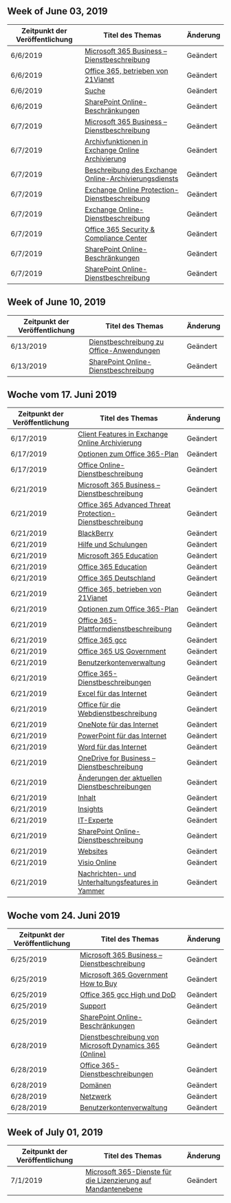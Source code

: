 <!-- This file is generated automatically each week. Changes made to this file will be overwritten.-->




## <a name="week-of-june-03-2019"></a>Week of June 03, 2019


| Zeitpunkt der Veröffentlichung |Titel des Themas | Änderung |
|------|------------|--------|
| 6/6/2019 | [Microsoft 365 Business – Dienstbeschreibung](/Office365/ServiceDescriptions/microsoft-365-business-service-description) | Geändert |
| 6/6/2019 | [Office 365, betrieben von 21Vianet](/Office365/ServiceDescriptions/office-365-platform-service-description/office-365-operated-by-21vianet) | Geändert |
| 6/6/2019 | [Suche](/Office365/ServiceDescriptions/sharepoint-online-service-description/search) | Geändert |
| 6/6/2019 | [SharePoint Online-Beschränkungen](/Office365/ServiceDescriptions/sharepoint-online-service-description/sharepoint-online-limits) | Geändert |
| 6/7/2019 | [Microsoft 365 Business – Dienstbeschreibung](/Office365/ServiceDescriptions/microsoft-365-business-service-description) | Geändert |
| 6/7/2019 | [Archivfunktionen in Exchange Online Archivierung](/Office365/ServiceDescriptions/exchange-online-archiving-service-description/archive-features) | Geändert |
| 6/7/2019 | [Beschreibung des Exchange Online-Archivierungsdiensts](/Office365/ServiceDescriptions/exchange-online-archiving-service-description/exchange-online-archiving-service-description) | Geändert |
| 6/7/2019 | [Exchange Online Protection-Dienstbeschreibung](/Office365/ServiceDescriptions/exchange-online-protection-service-description/exchange-online-protection-service-description) | Geändert |
| 6/7/2019 | [Exchange Online-Dienstbeschreibung](/Office365/ServiceDescriptions/exchange-online-service-description/exchange-online-service-description) | Geändert |
| 6/7/2019 | [Office 365 Security & Compliance Center](/Office365/ServiceDescriptions/office-365-platform-service-description/office-365-securitycompliance-center) | Geändert |
| 6/7/2019 | [SharePoint Online-Beschränkungen](/Office365/ServiceDescriptions/sharepoint-online-service-description/sharepoint-online-limits) | Geändert |
| 6/7/2019 | [SharePoint Online-Dienstbeschreibung](/Office365/ServiceDescriptions/sharepoint-online-service-description/sharepoint-online-service-description) | Geändert |


## <a name="week-of-june-10-2019"></a>Week of June 10, 2019


| Zeitpunkt der Veröffentlichung |Titel des Themas | Änderung |
|------|------------|--------|
| 6/13/2019 | [Dienstbeschreibung zu Office-Anwendungen](/Office365/ServiceDescriptions/office-applications-service-description/office-applications-service-description) | Geändert |
| 6/13/2019 | [SharePoint Online-Dienstbeschreibung](/Office365/ServiceDescriptions/sharepoint-online-service-description/sharepoint-online-service-description) | Geändert |


## <a name="week-of-june-17-2019"></a>Woche vom 17. Juni 2019


| Zeitpunkt der Veröffentlichung |Titel des Themas | Änderung |
|------|------------|--------|
| 6/17/2019 | [Client Features in Exchange Online Archivierung](/Office365/ServiceDescriptions/exchange-online-archiving-service-description/client-features) | Geändert |
| 6/17/2019 | [Optionen zum Office 365-Plan](/Office365/ServiceDescriptions/office-365-platform-service-description/office-365-plan-options) | Geändert |
| 6/17/2019 | [Office Online-Dienstbeschreibung](/Office365/ServiceDescriptions/office-online-service-description/office-online-service-description) | Geändert |
| 6/21/2019 | [Microsoft 365 Business – Dienstbeschreibung](/Office365/ServiceDescriptions/microsoft-365-business-service-description) | Geändert |
| 6/21/2019 | [Office 365 Advanced Threat Protection-Dienstbeschreibung](/Office365/ServiceDescriptions/office-365-advanced-threat-protection-service-description) | Geändert |
| 6/21/2019 | [BlackBerry](/Office365/ServiceDescriptions/office-365-platform-service-description/blackberry) | Geändert |
| 6/21/2019 | [Hilfe und Schulungen](/Office365/ServiceDescriptions/office-365-platform-service-description/help-and-training) | Geändert |
| 6/21/2019 | [Microsoft 365 Education](/Office365/ServiceDescriptions/office-365-platform-service-description/microsoft-365-education) | Geändert |
| 6/21/2019 | [Office 365 Education](/Office365/ServiceDescriptions/office-365-platform-service-description/office-365-education) | Geändert |
| 6/21/2019 | [Office 365 Deutschland](/Office365/ServiceDescriptions/office-365-platform-service-description/office-365-germany) | Geändert |
| 6/21/2019 | [Office 365, betrieben von 21Vianet](/Office365/ServiceDescriptions/office-365-platform-service-description/office-365-operated-by-21vianet) | Geändert |
| 6/21/2019 | [Optionen zum Office 365-Plan](/Office365/ServiceDescriptions/office-365-platform-service-description/office-365-plan-options) | Geändert |
| 6/21/2019 | [Office 365-Plattformdienstbeschreibung](/Office365/ServiceDescriptions/office-365-platform-service-description/office-365-platform-service-description) | Geändert |
| 6/21/2019 | [Office 365 gcc](/Office365/ServiceDescriptions/office-365-platform-service-description/office-365-us-government/gcc) | Geändert |
| 6/21/2019 | [Office 365 US Government](/Office365/ServiceDescriptions/office-365-platform-service-description/office-365-us-government/office-365-us-government) | Geändert |
| 6/21/2019 | [Benutzerkontenverwaltung](/Office365/ServiceDescriptions/office-365-platform-service-description/user-account-management) | Geändert |
| 6/21/2019 | [Office 365-Dienstbeschreibungen](/Office365/ServiceDescriptions/office-365-service-descriptions-technet-library) | Geändert |
| 6/21/2019 | [Excel für das Internet](/Office365/ServiceDescriptions/office-online-service-description/excel-online) | Geändert |
| 6/21/2019 | [Office für die Webdienstbeschreibung](/Office365/ServiceDescriptions/office-online-service-description/office-online-service-description) | Geändert |
| 6/21/2019 | [OneNote für das Internet](/Office365/ServiceDescriptions/office-online-service-description/onenote-online) | Geändert |
| 6/21/2019 | [PowerPoint für das Internet](/Office365/ServiceDescriptions/office-online-service-description/powerpoint-online) | Geändert |
| 6/21/2019 | [Word für das Internet](/Office365/ServiceDescriptions/office-online-service-description/word-online) | Geändert |
| 6/21/2019 | [OneDrive for Business – Dienstbeschreibung](/Office365/ServiceDescriptions/onedrive-for-business-service-description) | Geändert |
| 6/21/2019 | [Änderungen der aktuellen Dienstbeschreibungen](/Office365/ServiceDescriptions/recent-service-descriptions-changes) | Geändert |
| 6/21/2019 | [Inhalt](/Office365/ServiceDescriptions/sharepoint-online-service-description/content) | Geändert |
| 6/21/2019 | [Insights](/Office365/ServiceDescriptions/sharepoint-online-service-description/insights) | Geändert |
| 6/21/2019 | [IT-Experte](/Office365/ServiceDescriptions/sharepoint-online-service-description/it-professional) | Geändert |
| 6/21/2019 | [SharePoint Online-Dienstbeschreibung](/Office365/ServiceDescriptions/sharepoint-online-service-description/sharepoint-online-service-description) | Geändert |
| 6/21/2019 | [Websites](/Office365/ServiceDescriptions/sharepoint-online-service-description/sites-servicedesc) | Geändert |
| 6/21/2019 | [Visio Online](/Office365/ServiceDescriptions/visio-online-service-description/visio-online) | Geändert |
| 6/21/2019 | [Nachrichten- und Unterhaltungsfeatures in Yammer](/Office365/ServiceDescriptions/yammer-service-description/message-and-conversation-features-in-yammer) | Geändert |


## <a name="week-of-june-24-2019"></a>Woche vom 24. Juni 2019


| Zeitpunkt der Veröffentlichung |Titel des Themas | Änderung |
|------|------------|--------|
| 6/25/2019 | [Microsoft 365 Business – Dienstbeschreibung](/Office365/ServiceDescriptions/microsoft-365-business-service-description) | Geändert |
| 6/25/2019 | [Microsoft 365 Government How to Buy](/Office365/ServiceDescriptions/office-365-platform-service-description/office-365-us-government/microsoft-365-government-how-to-buy) | Geändert |
| 6/25/2019 | [Office 365 gcc High und DoD](/Office365/ServiceDescriptions/office-365-platform-service-description/office-365-us-government/gcc-high-and-dod) | Geändert |
| 6/25/2019 | [Support](/Office365/ServiceDescriptions/office-365-platform-service-description/support) | Geändert |
| 6/25/2019 | [SharePoint Online-Beschränkungen](/Office365/ServiceDescriptions/sharepoint-online-service-description/sharepoint-online-limits) | Geändert |
| 6/28/2019 | [Dienstbeschreibung von Microsoft Dynamics 365 (Online)](/Office365/ServiceDescriptions/microsoft-dynamics-365-online-service-description) | Geändert |
| 6/28/2019 | [Office 365-Dienstbeschreibungen](/Office365/ServiceDescriptions/office-365-service-descriptions-technet-library) | Geändert |
| 6/28/2019 | [Domänen](/Office365/ServiceDescriptions/office-365-platform-service-description/domains) | Geändert |
| 6/28/2019 | [Netzwerk](/Office365/ServiceDescriptions/office-365-platform-service-description/networking) | Geändert |
| 6/28/2019 | [Benutzerkontenverwaltung](/Office365/ServiceDescriptions/office-365-platform-service-description/user-account-management) | Geändert |


## <a name="week-of-july-01-2019"></a>Week of July 01, 2019


| Zeitpunkt der Veröffentlichung |Titel des Themas | Änderung |
|------|------------|--------|
| 7/1/2019 | [Microsoft 365-Dienste für die Lizenzierung auf Mandantenebene](/Office365/ServiceDescriptions/microsoft-365-service-descriptions/microsoft-365-tenantlevel-services-licensing-guidance) | Geändert |
